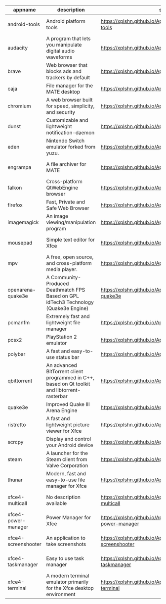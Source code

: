 | appname | description | site | download | version |
| ------- | ----------- | ---- | -------- | ------- |
| android-tools | Android platform tools | https://xplshn.github.io/AppBundleHUB#android-tools | https://github.com/xplshn/AppBundleHUB/releases/download/v114-20250624173023/android-tools-24_06_2025-xplshn.dwfs.AppBundle | v114-20250624173023 |
| audacity | A program that lets you manipulate digital audio waveforms | https://xplshn.github.io/AppBundleHUB#audacity | https://github.com/xplshn/AppBundleHUB/releases/download/v114-20250624173023/audacity-24_06_2025-xplshn.dwfs.AppBundle | v114-20250624173023 |
| brave | Web browser that blocks ads and trackers by default | https://xplshn.github.io/AppBundleHUB#brave | https://github.com/xplshn/AppBundleHUB/releases/download/v114-20250624173023/brave-24_06_2025-xplshn.dwfs.AppBundle | v114-20250624173023 |
| caja | File manager for the MATE desktop | https://xplshn.github.io/AppBundleHUB#caja | https://github.com/xplshn/AppBundleHUB/releases/download/v114-20250624173023/caja-24_06_2025-xplshn.dwfs.AppBundle | v114-20250624173023 |
| chromium | A web browser built for speed, simplicity, and security | https://xplshn.github.io/AppBundleHUB#chromium | https://github.com/xplshn/AppBundleHUB/releases/download/v114-20250624173023/chromium-24_06_2025-xplshn.dwfs.AppBundle | v114-20250624173023 |
| dunst | Customizable and lightweight notification-daemon | https://xplshn.github.io/AppBundleHUB#dunst | https://github.com/xplshn/AppBundleHUB/releases/download/v114-20250624173023/dunst-24_06_2025-xplshn.dwfs.AppBundle | v114-20250624173023 |
| eden | Nintendo Switch emulator forked from yuzu. | https://xplshn.github.io/AppBundleHUB#eden | https://github.com/xplshn/AppBundleHUB/releases/download/v114-20250624173023/eden-24_06_2025-xplshn.dwfs.AppBundle | v114-20250624173023 |
| engrampa | A file archiver for MATE | https://xplshn.github.io/AppBundleHUB#engrampa | https://github.com/xplshn/AppBundleHUB/releases/download/v114-20250624173023/engrampa-24_06_2025-xplshn.dwfs.AppBundle | v114-20250624173023 |
| falkon | Cross-platform QtWebEngine browser | https://xplshn.github.io/AppBundleHUB#falkon | https://github.com/xplshn/AppBundleHUB/releases/download/v114-20250624173023/falkon-24_06_2025-xplshn.dwfs.AppBundle | v114-20250624173023 |
| firefox | Fast, Private and Safe Web Browser | https://xplshn.github.io/AppBundleHUB#firefox | https://github.com/xplshn/AppBundleHUB/releases/download/v114-20250624173023/firefox-24_06_2025-xplshn.dwfs.AppBundle | v114-20250624173023 |
| imagemagick | An image viewing/manipulation program | https://xplshn.github.io/AppBundleHUB#imagemagick | https://github.com/xplshn/AppBundleHUB/releases/download/v114-20250624173023/imageMagick-24_06_2025-xplshn.dwfs.AppBundle | v114-20250624173023 |
| mousepad | Simple text editor for Xfce | https://xplshn.github.io/AppBundleHUB#mousepad | https://github.com/xplshn/AppBundleHUB/releases/download/v114-20250624173023/mousepad-24_06_2025-xplshn.dwfs.AppBundle | v114-20250624173023 |
| mpv | A free, open source, and cross-platform media player. | https://xplshn.github.io/AppBundleHUB#mpv | https://github.com/xplshn/AppBundleHUB/releases/download/v114-20250624173023/mpv-24_06_2025-xplshn.dwfs.AppBundle | v114-20250624173023 |
| openarena-quake3e | A Community-Produced Deathmatch FPS Based on GPL idTech3 Technology (Quake3e Engine) | https://xplshn.github.io/AppBundleHUB#openarena-quake3e | https://github.com/xplshn/AppBundleHUB/releases/download/v114-20250624173023/openarena-quake3e.dwfs.AppBundle | v114-20250624173023 |
| pcmanfm | Extremely fast and lightweight file manager | https://xplshn.github.io/AppBundleHUB#pcmanfm | https://github.com/xplshn/AppBundleHUB/releases/download/v114-20250624173023/pcmanfm-24_06_2025-xplshn.dwfs.AppBundle | v114-20250624173023 |
| pcsx2 | PlayStation 2 emulator | https://xplshn.github.io/AppBundleHUB#pcsx2 | https://github.com/xplshn/AppBundleHUB/releases/download/v114-20250624173023/pcsx2-24_06_2025-xplshn.dwfs.AppBundle | v114-20250624173023 |
| polybar | A fast and easy-to-use status bar | https://xplshn.github.io/AppBundleHUB#polybar | https://github.com/xplshn/AppBundleHUB/releases/download/v114-20250624173023/polybar-24_06_2025-xplshn.dwfs.AppBundle | v114-20250624173023 |
| qbittorrent | An advanced BitTorrent client programmed in C++, based on Qt toolkit and libtorrent-rasterbar | https://xplshn.github.io/AppBundleHUB#qbittorrent | https://github.com/xplshn/AppBundleHUB/releases/download/v114-20250624173023/qbittorrent-24_06_2025-xplshn.dwfs.AppBundle | v114-20250624173023 |
| quake3e | Improved Quake III Arena Engine | https://xplshn.github.io/AppBundleHUB#quake3e | https://github.com/xplshn/AppBundleHUB/releases/download/v114-20250624173023/quake3e.dwfs.AppBundle | v114-20250624173023 |
| ristretto | A fast and lightweight picture viewer for Xfce | https://xplshn.github.io/AppBundleHUB#ristretto | https://github.com/xplshn/AppBundleHUB/releases/download/v114-20250624173023/ristretto-24_06_2025-xplshn.dwfs.AppBundle | v114-20250624173023 |
| scrcpy | Display and control your Android device | https://xplshn.github.io/AppBundleHUB#scrcpy | https://github.com/xplshn/AppBundleHUB/releases/download/v114-20250624173023/scrcpy-24_06_2025-xplshn.dwfs.AppBundle | v114-20250624173023 |
| steam | A launcher for the Steam client from Valve Corporation | https://xplshn.github.io/AppBundleHUB#steam | https://github.com/xplshn/AppBundleHUB/releases/download/v114-20250624173023/steam-24_06_2025-xplshn.dwfs.AppBundle | v114-20250624173023 |
| thunar | Modern, fast and easy-to-use file manager for Xfce | https://xplshn.github.io/AppBundleHUB#thunar | https://github.com/xplshn/AppBundleHUB/releases/download/v114-20250624173023/thunar-24_06_2025-xplshn.dwfs.AppBundle | v114-20250624173023 |
| xfce4-multicall | No description available | https://xplshn.github.io/AppBundleHUB#xfce4-multicall | https://github.com/xplshn/AppBundleHUB/releases/download/v114-20250624173023/xfce4-multicall-24_06_2025-xplshn.dwfs.AppBundle | v114-20250624173023 |
| xfce4-power-manager | Power Manager for Xfce | https://xplshn.github.io/AppBundleHUB#xfce4-power-manager | https://github.com/xplshn/AppBundleHUB/releases/download/v114-20250624173023/xfce4-power-manager-24_06_2025-xplshn.dwfs.AppBundle | v114-20250624173023 |
| xfce4-screenshooter | An application to take screenshots | https://xplshn.github.io/AppBundleHUB#xfce4-screenshooter | https://github.com/xplshn/AppBundleHUB/releases/download/v114-20250624173023/xfce4-screenshooter-24_06_2025-xplshn.dwfs.AppBundle | v114-20250624173023 |
| xfce4-taskmanager | Easy to use task manager | https://xplshn.github.io/AppBundleHUB#xfce4-taskmanager | https://github.com/xplshn/AppBundleHUB/releases/download/v114-20250624173023/xfce4-taskmanager-24_06_2025-xplshn.dwfs.AppBundle | v114-20250624173023 |
| xfce4-terminal | A modern terminal emulator primarily for the Xfce desktop environment | https://xplshn.github.io/AppBundleHUB#xfce4-terminal | https://github.com/xplshn/AppBundleHUB/releases/download/v114-20250624173023/xfce4-terminal-24_06_2025-xplshn.dwfs.AppBundle | v114-20250624173023 |
